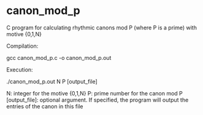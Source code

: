 # canon_mod_p
C program for calculating rhythmic canons mod P (where P is a prime) with motive {0,1,N}

Compilation:

gcc canon_mod_p.c -o canon_mod_p.out

Execution:

./canon_mod_p.out N P [output_file]

N: integer for the motive {0,1,N}
P: prime number for the canon mod P
[output_file]: optional argument. If specified, the program will output the entries of the canon in this file

